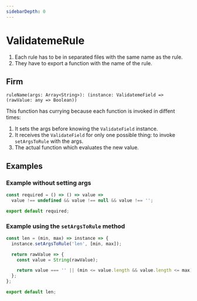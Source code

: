 ```yaml
---
sidebarDepth: 0
---
```


# ValidatemeRule

1. Each rule has to be in separated files with the same name as the rule.
2. They have to export a function with the name of the rule.

## Firm

```
ruleName(args: Array<String>): (instance: ValidatemeField => (rawValue: any => Boolean))
```

This function has currying because each function is invoked in diffent times:

1. It sets the args before knowing the `ValidateField` instance.
2. It receives the `ValidateField` for only one possible thing: to invoke `setArgsToRule` with the args.
3. The actual function which evaluates the new value.

## Examples

### Example without setting args

```js
const required = () => () => value =>
  value !== undefined && value !== null && value !== '';

export default required;
```

### Example using the `setArgsToRule` method

```js
const len = (min, max) => instance => {
  instance.setArgsToRule('len', [min, max]);

  return rawValue => {
    const value = String(rawValue);

    return value === '' || (min <= value.length && value.length <= max);
  };
};

export default len;
```
